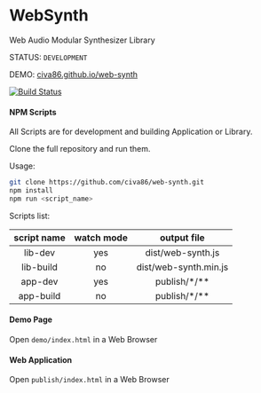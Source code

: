 # WebSynth

Web Audio Modular Synthesizer Library

STATUS: `DEVELOPMENT`

DEMO: [civa86.github.io/web-synth](https://civa86.github.io/web-synth)

[![Build Status](https://travis-ci.org/civa86/web-synth.svg?branch=master)](https://travis-ci.org/civa86/web-synth)

#### NPM Scripts

All Scripts are for development and building Application or Library. 

Clone the full repository and run them.

Usage:

```bash
git clone https://github.com/civa86/web-synth.git
npm install
npm run <script_name>
```

Scripts list:

| script name   | watch mode    | output file           |
| :---------:   | :--------:    | :---------:           |
| lib-dev       | yes           | dist/web-synth.js     |   
| lib-build     | no            | dist/web-synth.min.js |   
| app-dev       | yes           | publish/*/**          |
| app-build     | no            | publish/*/**          |   

#### Demo Page

Open `demo/index.html` in a Web Browser

#### Web Application

Open `publish/index.html` in a Web Browser


